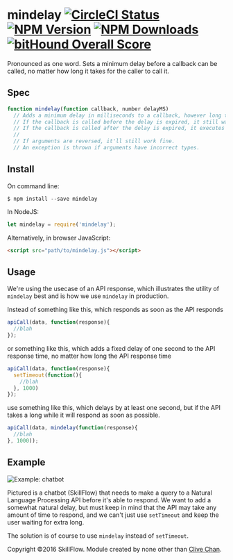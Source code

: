 mindelay [![CircleCI Status](https://img.shields.io/circleci/project/SkillFlowHQ/node-mindelay.svg)](https://circleci.com/gh/SkillFlowHQ/node-mindelay) [![NPM Version](https://img.shields.io/npm/v/mindelay.svg)](https://npmjs.com/package/mindelay) [![NPM Downloads](https://img.shields.io/npm/dt/mindelay.svg)](https://npmjs.com/package/mindelay) [![bitHound Overall Score](https://www.bithound.io/github/SkillFlowHQ/node-mindelay/badges/score.svg)](https://www.bithound.io/github/SkillFlowHQ/node-mindelay)
========



Pronounced as one word. Sets a minimum delay before a callback can be called, no matter how long it takes for the caller to call it.


Spec
----
```javascript
function mindelay(function callback, number delayMS)
  // Adds a minimum delay in milliseconds to a callback, however long the caller takes to call it.
  // If the callback is called before the delay is expired, it still waits until the end of the delay.
  // If the callback is called after the delay is expired, it executes immediately.
  //
  // If arguments are reversed, it'll still work fine.
  // An exception is thrown if arguments have incorrect types.
```

Install
-------

On command line:
```shell
$ npm install --save mindelay
```
In NodeJS:
```javascript
let mindelay = require('mindelay');
```
Alternatively, in browser JavaScript:
```html
<script src="path/to/mindelay.js"></script>
```

Usage
-----

We're using the usecase of an API response, which illustrates the utility of `mindelay` best 
and is how we use `mindelay` in production.

Instead of something like this, which responds as soon as the API responds
```javascript
apiCall(data, function(response){
  //blah
});
```
or something like this, which adds a fixed delay of one second to the API response time, no matter how long the API response time
```javascript
apiCall(data, function(response){
  setTimeout(function(){
    //blah
  }, 1000)
});
```
use something like this, which delays by at least one second, but if the API takes a long while it will respond as soon as possible.
```javascript
apiCall(data, mindelay(function(response){
  //blah
}, 1000));
```

Example
-------

![Example: chatbot](https://i.gyazo.com/315d1749ad7f6a716f649d6822b06c53.gif)

Pictured is a chatbot (SkillFlow) that needs to make a query to a Natural Language Processing API before it's able to respond.
We want to add a somewhat natural delay, but must keep in mind that the API may take any amount of time to respond, and 
we can't just use `setTimeout` and keep the user waiting for extra long.

The solution is of course to use `mindelay` instead of `setTimeout`.

Copyright &copy;2016 SkillFlow.  Module created by none other than [Clive Chan](https://github.com/cchan).
